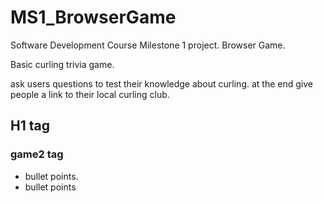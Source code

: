 # MS1_BrowserGame
Software Development Course Milestone 1 project. Browser Game.


Basic curling trivia game.

ask users questions to test their knowledge about curling. 
at the end give people a link to their local curling club.


## H1 tag

### game2 tag
- bullet points.
- bullet points
